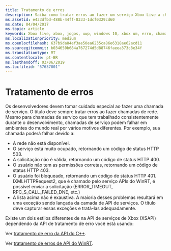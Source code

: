 ```yaml
---
title: Tratamento de erros
description: Saiba como tratar erros ao fazer um serviço Xbox Live a chamada.
ms.assetid: e433dfbd-488b-44ff-8333-1dcf0329cd60
ms.date: 04/04/2017
ms.topic: article
keywords: Xbox live, xbox, jogos, uwp, windows 10, xbox um, erro, chamada de serviço
ms.localizationpriority: medium
ms.openlocfilehash: 637b9da84ef3ae50ea6235ca86e6318ae62acd11
ms.sourcegitcommit: b034650b684a767274d5d88746faeea373c8e34f
ms.translationtype: MT
ms.contentlocale: pt-BR
ms.lasthandoff: 03/06/2019
ms.locfileid: "57637001"
---
```

# <a name="error-handling"></a>Tratamento de erros

Os desenvolvedores devem tomar cuidado especial ao fazer uma chamada de serviço. O título deve sempre tratar erros ao fazer chamadas de rede. Mesmo para chamadas de serviço que tem trabalhado consistentemente durante o desenvolvimento, chamadas de serviço podem falhar em ambientes do mundo real por vários motivos diferentes. Por exemplo, sua chamada poderá falhar devido a:

* A rede não está disponível.
* O serviço está muito ocupado, retornando um código de status HTTP 503.
* A solicitação não é válida, retornando um código de status HTTP 400.
* O usuário não tem as permissões corretas, retornando um código de status HTTP 403.
* O usuário foi bloqueado, retornando um código de status HTTP 401.
IXMLHTTPRequest2, que é chamado pelo serviço APIs do WinRT, é possível enviar a solicitação (ERROR_TIMEOUT, RPC_S_CALL_FAILED_DNE, etc.)
* A lista acima não é exaustiva. A maioria desses problemas resultará em uma exceção sendo lançada da camada de API de serviços. O título deve capturar essas exceções e tratá-las adequadamente.

Existe um dois estilos diferentes de na API de serviços de Xbox (XSAPI) dependendo da API de tratamento de erro você está usando:

Ver [tratamento de erro da API do C++](error-handling-cpp.md).

Ver [tratamento de erros de API do WinRT](error-handling-winrt.md).
